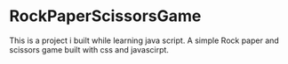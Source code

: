 # RockPaperScissorsGame
This is a project i built while learning java script. A simple Rock paper and scissors game built with css and javascirpt.
